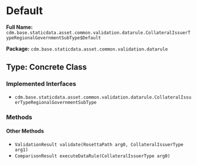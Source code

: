 # Default

**Full Name:** `cdm.base.staticdata.asset.common.validation.datarule.CollateralIssuerTypeRegionalGovernmentSubType$Default`

**Package:** `cdm.base.staticdata.asset.common.validation.datarule`

## Type: Concrete Class

### Implemented Interfaces

- `cdm.base.staticdata.asset.common.validation.datarule.CollateralIssuerTypeRegionalGovernmentSubType`

### Methods

#### Other Methods

- `ValidationResult validate(RosettaPath arg0, CollateralIssuerType arg1)`
- `ComparisonResult executeDataRule(CollateralIssuerType arg0)`


